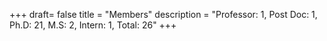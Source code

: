 +++
draft= false
title = "Members"
description = "Professor: 1, Post Doc: 1,  Ph.D: 21,  M.S: 2,  Intern: 1,  Total: 26"
+++

